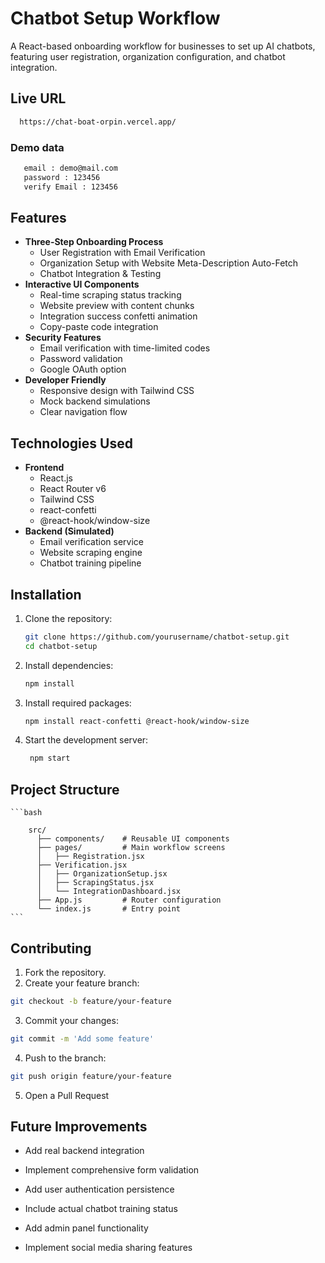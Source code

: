 # Chatbot Setup Workflow

A React-based onboarding workflow for businesses to set up AI chatbots, featuring user registration, organization configuration, and chatbot integration.

## Live URL 
  ```bash
    https://chat-boat-orpin.vercel.app/
  ```
### Demo data
  ```bash
     email : demo@mail.com
     password : 123456
     verify Email : 123456
  ```
## Features

- **Three-Step Onboarding Process**
  - User Registration with Email Verification
  - Organization Setup with Website Meta-Description Auto-Fetch
  - Chatbot Integration & Testing
- **Interactive UI Components**
  - Real-time scraping status tracking
  - Website preview with content chunks
  - Integration success confetti animation
  - Copy-paste code integration
- **Security Features**
  - Email verification with time-limited codes
  - Password validation
  - Google OAuth option
- **Developer Friendly**
  - Responsive design with Tailwind CSS
  - Mock backend simulations
  - Clear navigation flow

## Technologies Used

- **Frontend**
  - React.js
  - React Router v6
  - Tailwind CSS
  - react-confetti
  - @react-hook/window-size
- **Backend (Simulated)**
  - Email verification service
  - Website scraping engine
  - Chatbot training pipeline

## Installation

1. Clone the repository:
   ```bash
   git clone https://github.com/yourusername/chatbot-setup.git
   cd chatbot-setup
   ```
2. Install dependencies:
   ```bash
   npm install
   ```
3. Install required packages:
   ```bash
   npm install react-confetti @react-hook/window-size
   ```
4. Start the development server:
   ```bash
    npm start
   ```

## Project Structure
    ```bash
    
        src/
          ├── components/    # Reusable UI components
          ├── pages/         # Main workflow screens
          │   ├── Registration.jsx
          ├── Verification.jsx
          │   ├── OrganizationSetup.jsx
          │   ├── ScrapingStatus.jsx
          │   └── IntegrationDashboard.jsx
          ├── App.js         # Router configuration
          └── index.js       # Entry point
    ```

## Contributing
1. Fork the repository.
2. Create your feature branch:
```bash
git checkout -b feature/your-feature
```
3. Commit your changes:
```bash
git commit -m 'Add some feature'
```
4. Push to the branch:
```bash
git push origin feature/your-feature
```
5. Open a Pull Request

## Future Improvements
* Add real backend integration

* Implement comprehensive form validation

* Add user authentication persistence

* Include actual chatbot training status

* Add admin panel functionality

* Implement social media sharing features





